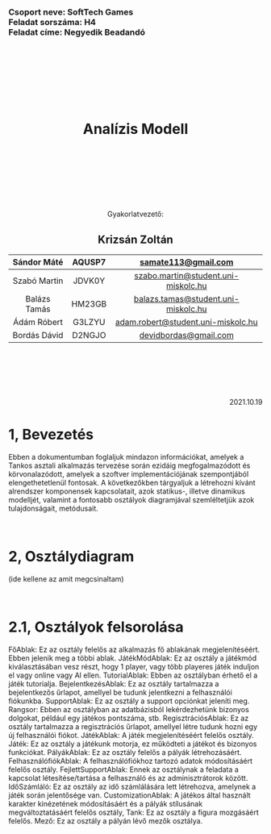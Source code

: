 <h3>Csoport neve: SoftTech Games </br>
Feladat sorszáma: H4 </br>
Feladat címe: Negyedik Beadandó </h3>

<p>&nbsp;</p>
<p>&nbsp;</p>
<p>&nbsp;</p>
<p>&nbsp;</p>

<h1 align="center">Analízis Modell</font></h1>

<p>&nbsp;</p>
<p>&nbsp;</p>
<p>&nbsp;</p>
<p>&nbsp;</p>

<p align="center">Gyakorlatvezető:</p>
<h2 align="center">Krizsán Zoltán</font></h2>

| Sándor Máté    | AQUSP7          | samate113@gmail.com     |
|:--------------:|:---------------:|:------------------------------------:|
| Szabó Martin   | JDVK0Y          | szabo.martin@student.uni-miskolc.hu    |
| Balázs Tamás   | HM23GB          | balazs.tamas@student.uni-miskolc.hu    |
| Ádám Róbert    | G3LZYU          | adam.robert@student.uni-miskolc.hu     |
| Bordás Dávid   | D2NGJO          | devidbordas@gmail.com   |


<p>&nbsp;</p>
<p>&nbsp;</p>
<p>&nbsp;</p>



<p align="right">2021.10.19</p>

1, Bevezetés
=========
Ebben a dokumentumban foglaljuk mindazon információkat, amelyek a Tankos asztali alkalmazás tervezése során ezidáig megfogalmazódott és körvonalazódott, amelyek a szoftver implementációjának szempontjából elengethetetlenül fontosak.
A következőkben tárgyaljuk a létrehozni kívánt alrendszer komponensek kapcsolatait, azok statikus-, illetve dinamikus modelljét, valamint a fontosabb osztályok diagramjával szemléltetjük azok tulajdonságait, metódusait.

<p>&nbsp;</p>

2, Osztálydiagram
=========

(ide kellene az amit megcsinaltam)

<p>&nbsp;</p>

2.1, Osztályok felsorolása
=========
FőAblak: Ez az osztály felelős az alkalmazás fő ablakának megjelenítéséért. Ebben jelenik meg a többi ablak.
JátékMódAblak: Ez az osztály a játékmód kiválasztásában vesz részt, hogy 1 player, vagy több playeres játék induljon el vagy online vagy Al ellen.
TutorialAblak: Ebben az osztályban érhető el a játék tutorialja.
BejelentkezésAblak: Ez az osztály tartalmazza a bejelentkezős űrlapot, amellyel be tudunk jelentkezni a felhasználói fiókunkba.
SupportAblak: Ez az osztály a support opciónkat jeleníti meg.
Rangsor: Ebben az osztályban az adatbázisból lekérdezhetünk bizonyos dolgokat, például egy játékos pontszáma, stb.
RegisztrációsAblak: Ez az osztály tartalmazza a regisztrációs űrlapot, amellyel létre tudunk hozni egy új felhasználói fiókot.
JátékAblak: A játék megjelenítéséért felelős osztály.
Játék: Ez az osztály a játékunk motorja, ez működteti a játékot és bizonyos funkciókat.
PályákAblak: Ez az osztály felelős a pályák létrehozásáért.
FelhasználófiókAblak: A felhasználófiókhoz tartozó adatok módosításáért felelős osztály.
FejlettSupportAblak: Ennek az osztálynak a feladata a kapcsolat létesítése/tartása a felhasználó és az adminisztrátorok között.
IdőSzámláló: Ez az osztály az idő számlálására lett létrehozva, amelynek a játék során jelentősége van.
CustomizationAblak: A játékos által használt karakter kinézetének módosításáért és a pályák stílusának megváltoztatásáért felelős osztály,
Tank: Ez az osztály a figura mozgásáért felelős.
Mező: Ez az osztály a pályán lévő mezők osztálya.

<p>&nbsp;</p>
